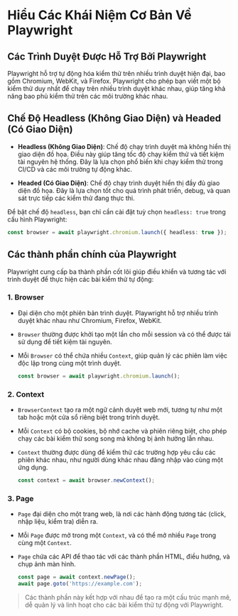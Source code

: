 # Hiểu Các Khái Niệm Cơ Bản Về Playwright

## Các Trình Duyệt Được Hỗ Trợ Bởi Playwright

Playwright hỗ trợ tự động hóa kiểm thử trên nhiều trình duyệt hiện đại, bao gồm Chromium, WebKit, và Firefox. Playwright cho phép bạn viết một bộ kiểm thử duy nhất để chạy trên nhiều trình duyệt khác nhau, giúp tăng khả năng bao phủ kiểm thử trên các môi trường khác nhau.

## Chế Độ Headless (Không Giao Diện) và Headed (Có Giao Diện)

- **Headless (Không Giao Diện)**: Chế độ chạy trình duyệt mà không hiển thị giao diện đồ họa. Điều này giúp tăng tốc độ chạy kiểm thử và tiết kiệm tài nguyên hệ thống. Đây là lựa chọn phổ biến khi chạy kiểm thử trong CI/CD và các môi trường tự động khác.

- **Headed (Có Giao Diện)**: Chế độ chạy trình duyệt hiển thị đầy đủ giao diện đồ họa. Đây là lựa chọn tốt cho quá trình phát triển, debug, và quan sát trực tiếp các kiểm thử đang thực thi.

Để bật chế độ `headless`, bạn chỉ cần cài đặt tuỳ chọn `headless: true` trong cấu hình Playwright:

```typescript
const browser = await playwright.chromium.launch({ headless: true });
```

## Các thành phần chính của Playwright

Playwright cung cấp ba thành phần cốt lõi giúp điều khiển và tương tác với trình duyệt để thực hiện các bài kiểm thử tự động:

### 1. **Browser**
- Đại diện cho một phiên bản trình duyệt. Playwright hỗ trợ nhiều trình duyệt khác nhau như Chromium, Firefox, WebKit.
- `Browser` thường được khởi tạo một lần cho mỗi session và có thể được tái sử dụng để tiết kiệm tài nguyên.
- Mỗi `Browser` có thể chứa nhiều `Context`, giúp quản lý các phiên làm việc độc lập trong cùng một trình duyệt.

   ```typescript
   const browser = await playwright.chromium.launch();
   ```

### 2. **Context**
- `BrowserContext` tạo ra một ngữ cảnh duyệt web mới, tương tự như một tab hoặc một cửa sổ riêng biệt trong trình duyệt.
- Mỗi `Context` có bộ cookies, bộ nhớ cache và phiên riêng biệt, cho phép chạy các bài kiểm thử song song mà không bị ảnh hưởng lẫn nhau.
- `Context` thường được dùng để kiểm thử các trường hợp yêu cầu các phiên khác nhau, như người dùng khác nhau đăng nhập vào cùng một ứng dụng.

    ```typescript
    const context = await browser.newContext();
    ```

### 3. **Page**
- `Page` đại diện cho một trang web, là nơi các hành động tương tác (click, nhập liệu, kiểm tra) diễn ra.
- Mỗi `Page` được mở trong một `Context`, và có thể mở nhiều `Page` trong cùng một `Context`.
- `Page` chứa các API để thao tác với các thành phần HTML, điều hướng, và chụp ảnh màn hình.

    ```typescript
    const page = await context.newPage();
    await page.goto('https://example.com');
    ```

> Các thành phần này kết hợp với nhau để tạo ra một cấu trúc mạnh mẽ, dễ quản lý và linh hoạt cho các bài kiểm thử tự động với Playwright.